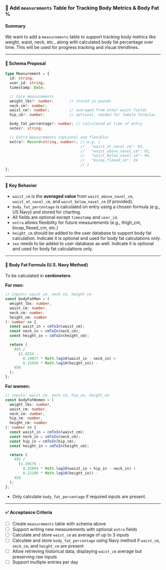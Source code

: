 ### 📏 Add `measurements` Table for Tracking Body Metrics & Body Fat %

#### Summary

We want to add a `measurements` table to support tracking body metrics like weight, waist, neck, etc., along with calculated body fat percentage over time. This will be used for progress tracking and visual trendlines.

---

#### 💾 Schema Proposal

```ts
type Measurement = {
  id: string;
  user_id: string;
  timestamp: Date;

  // Core measurements
  weight_lbs?: number;       // stored in pounds
  neck_cm?: number;
  waist_cm?: number;         // averaged from other waist fields
  hip_cm?: number;           // optional, needed for female formulas

  body_fat_percentage?: number; // calculated at time of entry
  notes?: string;

  // Extra measurements (optional and flexible)
  extra?: Record<string, number>; // e.g. {
                                  //   "waist_at_navel_cm": 93,
                                  //   "waist_above_navel_cm": 91,
                                  //   "waist_below_navel_cm": 94,
                                  //   "bicep_flexed_cm": 34
                                  // }
};
```

---

#### 🧠 Key Behavior

* `waist_cm` is the **averaged value** from `waist_above_navel_cm`, `waist_at_navel_cm`, and `waist_below_navel_cm` (if provided).
* `body_fat_percentage` is calculated on entry using a chosen formula (e.g., US Navy) and stored for charting.
* All fields are optional except `timestamp` and `user_id`.
* `extra` allows flexibility for future measurements (e.g., thigh\_cm, bicep\_flexed\_cm, etc.)
* `height_cm` should be added to the user database to support body fat calculation. Indicate it is optional and used for body fat calculations only.
* `sex` needs to be added to user database as well. Indicate it is optional and used for body fat calculations only.

---

#### 📐 Body Fat Formula (U.S. Navy Method)

To be calculated in **centimeters**:

**For men:**

```ts
// inputs: waist_cm, neck_cm, height_cm
const bodyFatMen = (
  weight_lbs: number,
  waist_cm: number,
  neck_cm: number,
  height_cm: number
): number => {
  const waist_in = cmToIn(waist_cm);
  const neck_in = cmToIn(neck_cm);
  const height_in = cmToIn(height_cm);

  return (
    495 /
      (1.0324 -
        0.19077 * Math.log10(waist_in - neck_in) +
        0.15456 * Math.log10(height_in)) -
    450
  );
};

```

**For women:**

```ts
// inputs: waist_cm, neck_cm, hip_cm, height_cm
const bodyFatWomen = (
  weight_lbs: number,
  waist_cm: number,
  neck_cm: number,
  hip_cm: number,
  height_cm: number
): number => {
  const waist_in = cmToIn(waist_cm);
  const neck_in = cmToIn(neck_cm);
  const hip_in = cmToIn(hip_cm);
  const height_in = cmToIn(height_cm);

  return (
    495 /
      (1.29579 -
        0.35004 * Math.log10(waist_in + hip_in - neck_in) +
        0.22100 * Math.log10(height_in)) -
    450
  );
};
```

* Only calculate `body_fat_percentage` if required inputs are present.

---

#### ✅ Acceptance Criteria

* [ ] Create `measurements` table with schema above
* [ ] Support writing new measurements with optional `extra` fields
* [ ] Calculate and store `waist_cm` as average of up to 3 inputs
* [ ] Calculate and store `body_fat_percentage` using Navy method if `waist_cm`, `neck_cm`, and `height_cm` are present
* [ ] Allow retrieving historical data, displaying `waist_cm` average but preserving raw inputs
* [ ] Support multiple entries per day

